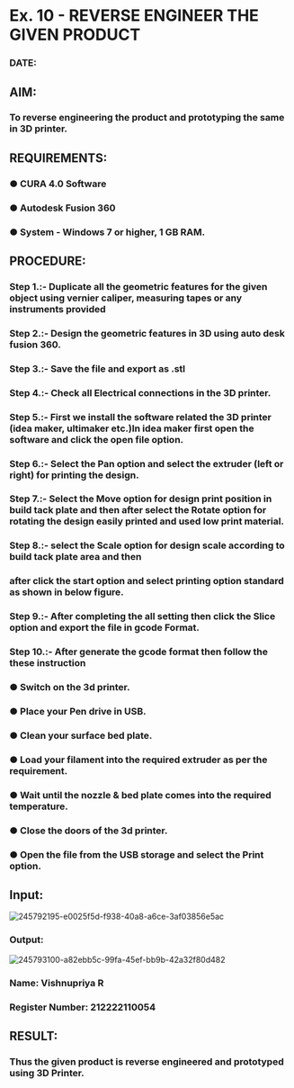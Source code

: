 # Ex. 10 - REVERSE ENGINEER THE GIVEN PRODUCT

### DATE: 

## AIM: 
### To reverse engineering the product and prototyping the same in 3D printer.

## REQUIREMENTS:
### ●	CURA 4.0 Software
### ●	 Autodesk Fusion 360
### ●	 System - Windows 7 or higher, 1 GB RAM.

## PROCEDURE:
### Step 1.:- Duplicate all the geometric features for the given object using vernier caliper, measuring tapes or any instruments provided
### Step 2.:- Design the geometric features in 3D using auto desk fusion 360.
### Step 3.:- Save the file and export as .stl
### Step 4.:- Check all Electrical connections in the 3D printer.
### Step 5.:- First we install the software related the 3D printer (idea maker, ultimaker etc.)In idea maker first open the software and click the open file option.
### Step 6.:- Select the Pan option and select the extruder (left or right) for printing the design.
### Step 7.:- Select the Move option for design print position in build tack plate and then after select the Rotate option for rotating the design easily printed and used low print material.
### Step 8.:- select the Scale option for design scale according to build tack plate area and then
### after click the start option and select printing option standard as shown in below figure.
### Step 9.:- After completing the all setting then click the Slice option and export the file in gcode Format.
### Step 10.:- After generate the gcode format then follow the these instruction 
  ###   ●	Switch on the 3d printer.
  ###   ●	Place your Pen drive in USB.
  ###   ●	Clean your surface bed plate.
  ###   ●	Load your filament into the required extruder as per the requirement.
  ###   ●	Wait until the nozzle & bed plate comes into the required temperature.
  ###   ●	Close the doors of the 3d printer.
  ###   ●	Open the file from the USB storage and select the Print option.

## Input:
![245792195-e0025f5d-f938-40a8-a6ce-3af03856e5ac](https://github.com/vishnupriyaramesh17/Ex.-10---REVERSE-ENGINEER-THE-GIVEN-PRODUCT/assets/119393589/764742d8-02c6-47ba-a5f3-35e240fe606f)

### Output:
![245793100-a82ebb5c-99fa-45ef-bb9b-42a32f80d482](https://github.com/vishnupriyaramesh17/Ex.-10---REVERSE-ENGINEER-THE-GIVEN-PRODUCT/assets/119393589/a062023f-5f0c-495a-b716-ac39e1df10ae)


### Name: Vishnupriya R
### Register Number: 212222110054

## RESULT:
###   Thus the given product is reverse engineered and prototyped using 3D Printer.
